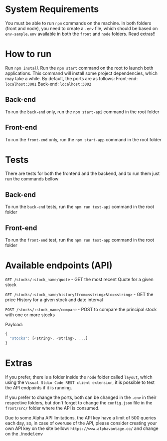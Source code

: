 # System Requirements

You must be able to run `npm` commands on the machine.
In both folders (front and node), you need to create a `.env` file, which should be based on `env-sample.env` available in both the `front` and `node` folders.
Read extras!!

# How to run

Run `npm install`
Run the `npm start` command on the root to launch both applications. This command will install some project dependencies, which may take a while.
By default, the ports are as follows:
Front-end: `localhost:3001`
Back-end: `localhost:3002`

## Back-end

To run the `back-end` only, run the `npm start-api` command in the root folder

## Front-end

To run the `front-end` only, run the `npm start-app` command in the root folder

# Tests

There are tests for both the frontend and the backend, and to run them just run the commands bellow

## Back-end

To run the `back-end` tests, run the `npm run test-api` command in the root folder

## Front-end

To run the `front-end` test, run the `npm run test-app` command in the root folder

# Available endpoints (API)

`GET /stocks/:stock_name/quote` - GET the most recent Quote for a given stock

`GET /stocks/:stock_name/history?from=<string>&to=<string>` - GET the price History for a given stock and date interval

`POST /stocks/:stock_name/compare` - POST to compare the principal stock with one or more stocks

Payload:

```js
{
  "stocks": [<string>, <string>, ...]
}
```

# Extras

If you prefer, there is a folder inside the `node` folder called `layout`, which using the `Visual Stdio Code REST client extension`, it is possible to test the API endpoints if it is running.

If you prefer to change the ports, both can be changed in the `.env` in their respective folders, but don't forget to change the `config.json` file in the `front/src/` folder where the API is consumed.

Due to some Alpha API limitations, the API key have a limit of 500 queries each day, so, in case of overuse of the API, please consider creating your own API key on the site bellow:
`https://www.alphavantage.co/` and change on the ./node/.env
